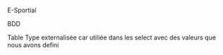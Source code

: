 E-Sportial


BDD

Table Type externalisée car utiliée dans les select avec des valeurs que nous avons defini  
